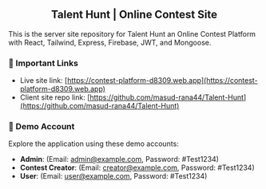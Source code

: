 <h2 align="center">
Talent Hunt | Online Contest Site</h2>

<p>This is the server site repository for Talent Hunt an Online Contest Platform with  React, Tailwind, Express, Firebase, JWT, and Mongoose.</p>

### 🚀 Important Links

- Live site link: [https://contest-platform-d8309.web.app](https://contest-platform-d8309.web.app)
- Client site repo link: [https://github.com/masud-rana44/Talent-Hunt](https://github.com/masud-rana44/Talent-Hunt)

### 🔐 Demo Account

Explore the application using these demo accounts:

- **Admin**: (Email: admin@example.com, Password: #Test1234)
- **Contest Creator**: (Email: creator@example.com, Password: #Test1234)
- **User**: (Email: user@example.com, Password: #Test1234)
